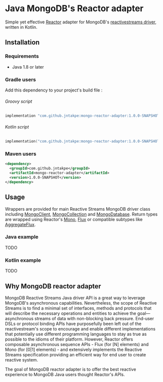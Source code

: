 # Java MongoDB's Reactor adapter

Simple yet effective [Reactor](https://projectreactor.io) adapter for MongoDB's 
[reactivestreams driver](http://mongodb.github.io/mongo-java-driver/), written in Kotlin.

## Installation

### Requirements

* Java 1.8 or later

### Gradle users

Add this dependency to your project's build file :

###### Groovy script

````groovy
implementation "com.github.jntakpe:mongo-reactor-adapter:1.0.0-SNAPSHOT"
````

###### Kotlin script

```kotlin
implementation("com.github.jntakpe:mongo-reactor-adapter:1.0.0-SNAPSHOT")
```

### Maven users

```xml
<dependency>
  <groupId>com.github.jntakpe</groupId>
  <artifactId>mongo-reactor-adapter</artifactId>
  <version>1.0.0-SNAPSHOT</version>
</dependency>
```

## Usage

Wrappers are provided for main Reactive Streams MongoDB driver class including 
[MongoClient](driver-reactive-streams/src/main/com/mongodb/reactivestreams/client/MongoClient.java),
[MongoCollection](https://github.com/mongodb/mongo-java-driver/blob/master/driver-reactive-streams/src/main/com/mongodb/reactivestreams/client/MongoCollection.java) 
and [MongoDatabase](https://github.com/mongodb/mongo-java-driver/blob/master/driver-reactive-streams/src/main/com/mongodb/reactivestreams/client/MongoDatabase.java).
Return types are wrapped using Reactor's [Mono](https://projectreactor.io/docs/core/release/api/reactor/core/publisher/Mono.html), 
[Flux](https://projectreactor.io/docs/core/release/api/reactor/core/publisher/Flux.html) or compatible subtypes like 
[AggregateFlux](library/src/main/kotlin/com/mongodb/reactor/client/AggregateFlux.kt).

### Java example

TODO

### Kotlin example

TODO

## Why MongoDB reactor adapter

MongoDB Reactive Streams Java driver API is a great way to leverage MongoDB's asynchronous capabilities. Nevertheless, the scope of 
Reactive Streams is to find a minimal set of interfaces, methods and protocols that will describe the necessary operations 
and entities to achieve the goal—asynchronous streams of data with non-blocking back pressure.
End-user DSLs or protocol binding APIs have purposefully been left out of the reactivestream's scope to encourage and enable different implementations 
that potentially use different programming languages to stay as true as possible to the idioms of their platform.
However, Reactor offers composable asynchronous sequence APIs - Flux (for [N] elements) and Mono (for [0|1] elements) - 
and extensively implements the Reactive Streams specification providing an efficient way for end user to create reactive system.

The goal of MongoDB reactor adapter is to offer the best reactive experience to MongoDB Java users thought Reactor's APIs.


